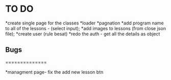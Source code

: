 # TO DO

*create single page for the classes 
*loader
*pagnation
*add program name to all of the lessons - (select input);
*add images to lessons (from close json file);
*create user (rule besat)
*redo the auth - get all the details as object 

 ## Bugs 
 ==============

*managment page- fix the add new lesson btn